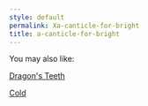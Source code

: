 ```yaml
---
style: default
permalink: Xa-canticle-for-bright
title: a-canticle-for-bright
---
```

You may also like:

[Dragon's Teeth](http://scp-wiki.net/dragon-s-teeth)

[Cold](http://scp-wiki.net/cold)
